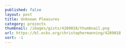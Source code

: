 ```yaml
---
published: false
layout: post
title: Unknown Pleasures
category: projects
thumbnail: /images/gists/4289018/thumbnail.png
url: https://bl.ocks.org/christophermanning/4289018
sort: -1
---
```

